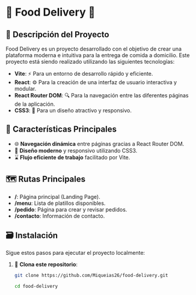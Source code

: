 # 🥘 Food Delivery 🛵

## 🌱 Descripción del Proyecto

Food Delivery es un proyecto desarrollado con el objetivo de crear una plataforma moderna e intuitiva para la entrega de comida a domicilio. Este proyecto está siendo realizado utilizando las siguientes tecnologías:

- **Vite**: ⚡ Para un entorno de desarrollo rápido y eficiente.
- **React**: ⚙️ Para la creación de una interfaz de usuario interactiva y modular.
- **React Router DOM**: 🔍 Para la navegación entre las diferentes páginas de la aplicación.
- **CSS3**: 🎨 Para un diseño atractivo y responsivo.

## 🚀 Características Principales

- 🌐 **Navegación dinámica** entre páginas gracias a React Router DOM.
- 🌟 **Diseño moderno** y responsivo utilizando CSS3.
- ⌛ **Flujo eficiente de trabajo** facilitado por Vite.

## 🗺️ Rutas Principales

- **/**: Página principal (Landing Page).
- **/menu**: Lista de platillos disponibles.
- **/pedido**: Página para crear y revisar pedidos.
- **/contacto**: Información de contacto.

## 🗃️ Instalación

Sigue estos pasos para ejecutar el proyecto localmente:

1. 🔧 **Clona este repositorio**:
   ```bash
   git clone https://github.com/Miqueias26/food-delivery.git

   cd food-delivery


